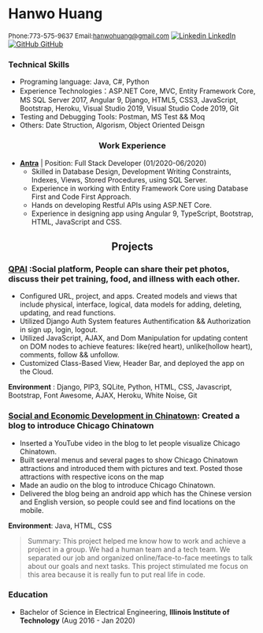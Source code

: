 # **Hanwo Huang**           
<font size = "2"> Phone:773-575-9637  Email:hanwohuang@gmail.com</font>
[![Linkedin](https://i.stack.imgur.com/gVE0j.png) LinkedIn](https://www.linkedin.com/in/hanwo-huang/)
&nbsp;
[![GitHub](https://i.stack.imgur.com/tskMh.png) GitHub](https://github.com/ilhhw88/)

### **Technical Skills**
- Programing language: Java, C#, Python
- Experience Technologies：ASP.NET Core, MVC, Entity Framework Core, MS SQL Server 2017, Angular 9, Django, HTML5, CSS3, JavaScript, Bootstrap, Heroku, Visual Studio 2019, Visual Studio Code 2019, Git
- Testing and Debugging Tools: Postman, MS Test && Moq
- Others: Date Struction, Algorism, Object Oriented Deisgn
### <center> **Work Experience** </center>
- **[Antra](https://antra.com/)** | Position: Full Stack Developer (01/2020-06/2020)
    -   Skilled in Database Design, Development Writing Constraints, Indexes, Views, Stored Procedures, using SQL Server. 
    -   Experience in working with Entity Framework Core using Database First and Code First Approach. 
    - Hands on developing Restful APIs using ASP.NET Core. 
    - Experience in designing app using Angular 9, TypeScript, Bootstrap, HTML, JavaScript and CSS.
  
    
## <center> **Projects** </center>

### **[QPAl](https://damp-temple-09335.herokuapp.com)** :Social platform, People can share their pet photos, discuss their pet training, food, and illness with each other.
-	Configured URL, project, and apps. Created models and views that include physical, interface, logical, data models for adding, deleting, updating, and read functions.
-	Utilized Django Auth System features Authentification && Authorization in sign up, login, logout.
-	Utilized JavaScript, AJAX, and Dom Manipulation for updating content on DOM nodes to achieve features: like(red heart), unlike(hollow heart), comments, follow && unfollow.
- Customized Class-Based View, Header Bar, and deployed the app on the Cloud.

**Environment** :  Django, PIP3, SQLite, Python, HTML, CSS, Javascript, Bootstrap, Font Awesome, 
AJAX, Heroku, White Noise, Git

### **[Social and Economic Development in Chinatown](https://tech-team-chinatown-ipro-497-313.github.io/TECH-team/index.html)**: Created a blog to introduce Chicago Chinatown
- Inserted a YouTube video in the blog to let people visualize Chicago Chinatown.
-  Built several menus and several pages to show Chicago Chinatown attractions and introduced them with pictures and text. Posted those attractions with respective icons on the map
-  Made an audio on the blog to introduce Chicago Chinatown.
-  Delivered the blog being an android app which has the Chinese version and English version, so people could see and find locations on the mobile.

**Environment**: Java, HTML, CSS
>Summary: This project helped me know how to work and achieve a project in a group. We had a human team and a tech team. We separated our job and organized online/face-to-face meetings to talk about our goals and next tasks. This project stimulated me  focus on this area because it is really fun to put real life in code.

### **Education** 
- Bachelor of Science in Electrical Engineering, **Illinois Institute of Technology**  (Aug 2016 - Jan 2020)
